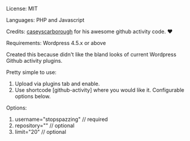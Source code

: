 License: MIT

Languages: PHP and Javascript

Credits: [caseyscarborough](https://github.com/caseyscarborough/github-activity) for his awesome github activity code. :heart:

Requirements: Wordpress 4.5.x or above

Created this because didn't like the bland looks of current Wordpress Github activity plugins.

Pretty simple to use:
  1. Upload via plugins tab and enable.
  2. Use shortcode [github-activity] where you would like it. Configurable options below.

Options:
  1. username="stopspazzing" // required
  2. repository="" // optional
  3. limit="20" // optional
